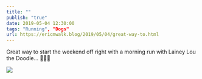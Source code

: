 ```yaml
---
title: ""
publish: "true"
date: 2019-05-04 12:30:00
tags: "Running", "Dogs"
url: https://ericmwalk.blog/2019/05/04/great-way-to.html
---
```


Great way to start the weekend off right with a morning run with Lainey Lou the Doodle... 🏃‍♂️🐶

![](https://ericmwalk.blog/uploads/2022/eda9b6b124.jpg)